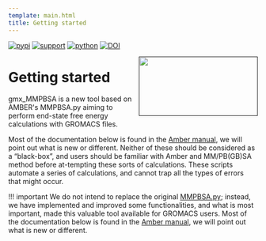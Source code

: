 ```yaml
---
template: main.html
title: Getting started
---
```


[![pypi](https://img.shields.io/pypi/v/gmx-MMPBSA)](https://pypi.org/project/gmx-MMPBSA/)
[![support](https://img.shields.io/badge/support-JetBrains-brightgreen)](https://www.jetbrains.com/?from=gmx_MMPBSA)
[![python](https://img.shields.io/badge/python-v3.x-blue)]()
[![DOI](https://zenodo.org/badge/DOI/10.5281/zenodo.4626383.svg)](https://doi.org/10.5281/zenodo.4626383)

[<img src="../assets/logo.svg" height="120" width="240" align="right"/>]()

# Getting started
gmx_MMPBSA is a new tool based on AMBER's MMPBSA.py aiming to perform end-state free energy calculations with GROMACS 
files.

Most of the documentation below is found in the [Amber manual][1], we will point out what is new or different. 
Neither of these should be considered as a “black-box”, and users should be familiar with Amber and MM/PB(GB)SA 
method before at-tempting these sorts of calculations. These scripts automate a series of calculations, and cannot 
trap all the types of errors that might occur. 

!!! important
    We do not intend to replace the original [MMPBSA.py][2]; instead, we have implemented and improved some 
    functionalities, and what is most important, made this valuable tool available for GROMACS users. Most of the 
    documentation below is found in the [Amber manual][1], we will point out what is new or different.


  [1]: https://ambermd.org/doc12/Amber20.pdf#chapter.34
  [2]: https://pubs.acs.org/doi/10.1021/ct300418h
